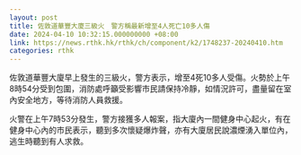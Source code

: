 ```yaml
---
layout: post
title: 佐敦道華豐大廈三級火　警方稱最新增至4人死亡10多人傷
date: 2024-04-10 10:32:15.000000000 +08:00
link: https://news.rthk.hk/rthk/ch/component/k2/1748237-20240410.htm
categories: rthk
---
```


佐敦道華豐大廈早上發生的三級火，警方表示，增至4死10多人受傷。火勢於上午8時54分受到包圍，消防處呼籲受影響市民請保持冷靜，如情況許可，盡量留在室內安全地方，等待消防人員救援。

火警在上午7時53分發生，警方接獲多人報案，指大廈內一間健身中心起火，有在健身中心內的市民表示，聽到多次懷疑爆炸聲，亦有大廈居民說濃煙湧入單位內，逃生時聽到有人求救。
